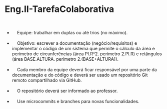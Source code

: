 # Eng.II-TarefaColaborativa

<br>
<ul>
    <li>&nbsp;&nbsp;&nbsp;&nbspEquipe: trabalhar em duplas ou até trios (no máximo).
<br><br>
  <li>&nbsp;&nbsp;&nbsp;&nbspObjetivo: escrever a documentação (negócio/requisitos) e implementar o código de um sistema que permite o cálculo da área e perímetro de circunferências (área PI.R^2. perímetro 2.PI.R) e retângulos (área BASE.ALTURA. perímetro 2.(BASE+ALTURA)).
<br><br>
  <li>&nbsp;&nbsp;&nbsp;&nbspCada membro da equipe deverá ficar responsável por uma parte da documentação e do código e deverá ser usado um repositório Git remoto compartilhado via GitHub.
<br><br>
  <li>&nbsp;&nbsp;&nbsp;&nbspO repositório deverá ser informado ao professor.
<br><br>
  <li>&nbsp;&nbsp;&nbsp;&nbspUse microcommits e branches para novas funcionalidades.
